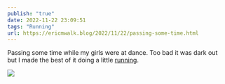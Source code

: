 ```yaml
---
publish: "true"
date: 2022-11-22 23:09:51
tags: "Running"
url: https://ericmwalk.blog/2022/11/22/passing-some-time.html
---
```


Passing some time while my girls were at dance. Too bad it was dark out but I made the best of it doing a little [running](http://www.strava.com/activities/8155636084).


![](https://ericmwalk.blog/uploads/2022/85027e1563.jpg)